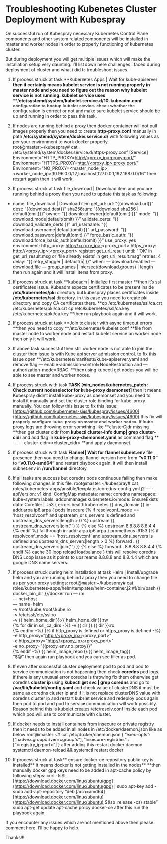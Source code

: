 
# Troubleshooting Kubenetes Cluster Deployment with Kubespray

On successful run of Kubespray necessary Kubernetes Control Plane components and other system related components will be installed in master and worker nodes in order to properly functioning of kubernetes cluster.

But during deployment you will get multiple issues which will make the installation setup very daunting. I’ll list down here challenges i faced during deployment of cluster and what i did to troubleshoot issues.

1. If process struck at task **Kubernetes Apps | Wait for kube-apiserver **then it certainly means kubelet service is not running properly in master node and you need to figure out the reason why kubelet service is not running. kubelet service uses** **/**etc/systemd/system/kubelet.service.d/10-kubeadm.conf** configuration to bootup kubelet service. check whether the configuration is correct or not and make sure kubelet service should be up and running in order to pass this task.

1. If nodes are running behind a proxy then docker container will not pull images properly then you need to create **http-proxy.conf** manually in path **/etc/systemd/system/docker.service.d/** with following values as per your environment to work docker properly.
root@master:~/kubespray# cat /etc/systemd/system/docker.service.d/https-proxy.conf
[Service]
Environment=”HTTP_PROXY=[http://<proxy_ip>:<proxy:port>/](http://165.225.104.34:9480/)"
Environment=”HTTPS_PROXY=[http://<proxy_ip>:<proxy:port>](http://165.225.104.34:9480/)[/](http://165.225.104.34:9480/)"
Environment=”NO_PROXY=<master_node_ip>,<worker_node_ip>,10.96.0.0/12,localhost,127.0.0.1,192.168.0.0/16"
then restart again then it will work.

1. If process struck at task file_download | Download item and you are running behind a proxy then you need to update this task as following:
- name: file_download | Download item
 get_url:
 url: “{{download.url}}”
 dest: “{{download.dest}}”
 sha256sum: “{{download.sha256 | default(omit)}}”
 owner: “{{ download.owner|default(omit) }}”
 mode: “{{ download.mode|default(omit) }}”
 validate_certs: “{{ download_validate_certs }}”
 url_username: “{{ download.username|default(omit) }}”
 url_password: “{{ download.password|default(omit) }}”
 force_basic_auth: “{{ download.force_basic_auth|default(omit) }}”
 use_proxy: yes
 environment:
 http_proxy: [http://<proxy_ip>:](http://165.225.104.34:9480)<proxy_port>
 https_proxy: [http://<proxy_ip>:](http://165.225.104.34:9480)<proxy_port>
 register: get_url_result
 until: “‘OK’ in get_url_result.msg or ‘file already exists’ in get_url_result.msg”
 retries: 4
 delay: “{{ retry_stagger | default(5) }}”
 when:
 — download.enabled
 — download.file
 — group_names | intersect(download.groups) | length
then run again and it will install items from proxy.

1. If process struck at task **kubeadm | Initialize first master **then it’s ssl certificates issue. Kubeadm expects certificates to be present inside **/etc/kubernetes/pki** directory but kubespray places certificates inside **/etc/kubernetes/ssl** directory. in this case you need to create pki directory and copy CA certificates there.
**cp /etc/kubernetes/ssl/ca.crt /etc/kubernetes/pki/ca.crt
cp /etc/kubernetes/ssl/ca.key /etc/kubernetes/pki/ca.key
**then run playbook again and it will work.

1. If process struck at task **Join to cluster with async timeout errors **then you need to copy **/etc/kubernetes/kubelet.conf **file from master node to worker node and restart kubelet service on worker node then only it will work.

1. If above task successful then still worker node is not able to join the cluster then issue is with Kube api server admission control. to fix this issue open **/etc/kubernetes/manifests/kube-apiserver.yaml and remove flag — enable-admission-control=NodeRestriction and — authorization-mode=RBAC. **then using kubectl get nodes you will be able to see master and worker nodes.

1. If process struck with task **TASK [win_nodes/kubernetes_patch : Check current nodeselector for kube-proxy daemonset]** then it means Kubespray didn’t install kube-proxy as daemonset and you need to install it manually and set the cluster role binding for kube-proxy manually. You can follow this issue to fix this issue:
 [https://github.com/kubernetes-sigs/kubespray/issues/4600](https://github.com/kubernetes-sigs/kubespray/issues/4600)
this fix will properly configure kube-proxy on master and worker nodes.
If kube-proxy logs are throwing error something like **clusterCidr missing **then get cluster cidr from **kubectl cluster-info dump| grep cluster-cidr** and add flag in **kube-proxy-daemonset.yaml** as command flag **— — cluster-cidr=<cluster_cidr> **and apply daemonset.

1. If process struck with task **Flannel | Wait for flannel subnet.env** file presence then you need to change flannel version here from **“v0.11.0”** to **“v0.11.0-amd64”** and restart playbook again. it will then install subnet.env in **/run/flannel** directory.

1. If all tasks are success but coredns pods continuous failing then make following changes in this file.
root@master:~/kubespray# cat roles/kubernetes-apps/ansible/templates/coredns-config.yml.j2
 — -
apiVersion: v1
kind: ConfigMap
metadata:
 name: coredns
 namespace: kube-system
 labels:
 addonmanager.kubernetes.io/mode: EnsureExists
data:
 Corefile: |
 .:53 {
 errors
 health
 kubernetes {{ dns_domain }} in-addr.arpa ip6.arpa {
 pods insecure
{% if resolvconf_mode == ‘host_resolvconf’ and upstream_dns_servers is defined and upstream_dns_servers|length > 0 %}
 upstream {{ upstream_dns_servers|join(‘ ‘) }}
{% else %}
 upstream 8.8.8.8 8.8.4.4
{% endif %}
 fallthrough in-addr.arpa ip6.arpa
 }
 prometheus :9153
{% if resolvconf_mode == ‘host_resolvconf’ and upstream_dns_servers is defined and upstream_dns_servers|length > 0 %}
 forward . {{ upstream_dns_servers|join(‘ ‘) }}
{% else %}
 forward . 8.8.8.8 8.8.4.4
{% endif %}
 cache 30
 loop
 reload
 loadbalance
 }
this will resolve coredns DNS Loop issue as it points to upstreams 8.8.8.8 and 8.8.4.4 which are google DNS name servers.

1. If process struck during helm installation at task Helm | Install/upgrade helm and you are running behind a proxy then you need to change file as per your proxy settings:
root@master:~/kubespray# cat roles/kubernetes-apps/helm/templates/helm-container.j2
#!/bin/bash
{{ docker_bin_dir }}/docker run — rm \
 — net=host \
 — name=helm \
 -v /root/.kube:/root/.kube:ro \
 -v /etc/ssl:/etc/ssl:ro \
 -v {{ helm_home_dir }}:{{ helm_home_dir }}:rw \
 {% for dir in ssl_ca_dirs -%}
 -v {{ dir }}:{{ dir }}:ro \
 {% endfor -%}
 {% if http_proxy is defined or https_proxy is defined -%}
 -e http_proxy=”[http://<proxy_ip>:](http://165.225.104.34:9480)<proxy_port>" \
 -e https_proxy=”[http://<proxy_ip>:<](http://165.225.104.34:9480)proxy_port>" \
 -e no_proxy=”{{proxy_env.no_proxy}}” \
 {% endif -%}
 {{ helm_image_repo }}:{{ helm_image_tag}} \
 “$@”
then again run playbook and you can see tiller as pod.

1. If even after successful cluster deployment pod to pod and pod to service communication is not happening then check **coredns** pod logs. if there is any unusual error coredns is throwing fix them otherwise get coredns **cluster ip** using **kubectl get svc | grep coredns** and go to **/var/lib/kubelet/config.yaml** and check value of clusterDNS it must be same as coredns cluster ip and if it is not replace clusterDNS value with coredns cluster ip and restart kubelet service and redeploy pods again then pod to pod and pod to service communication will work possibly. Reason behind this is kubelet creates /etc/resolv.conf inside each pod which pod will use to communicate with cluster.

1. If docker needs to install containers from insecure or private registry then it needs to be added in all nodes in /etc/docker/daemon.json like as below
root@master:~# cat /etc/docker/daemon.json
{
 “exec-opts”: [“native.cgroupdriver=cgroupfs”],
 “insecure-registries” : [“<registry_ip:port>”]
}
after adding this restart docker daemon
systemctl daemon-reload && systemctl restart docker

1. If process struck at task** ensure docker-ce repository public key is installed** it means docker is not getting installed in the nodes** **then manually docker gpg keys need to be added in apt-cache policy by following steps:
curl -fsSL [https://download.docker.com/linux/ubuntu/gpg](https://download.docker.com/linux/ubuntu/gpg) | sudo apt-key add -
sudo add-apt-repository “deb [arch=amd64] [https://download.docker.com/linux/ubuntu](https://download.docker.com/linux/ubuntu) $(lsb_release -cs) stable”
sudo apt-get update
apt-cache policy docker-ce
after this run the playbook again.

If you encounter any issues which are not mentioned above then please comment here. I’ll be happy to help.

Thanks!!!
